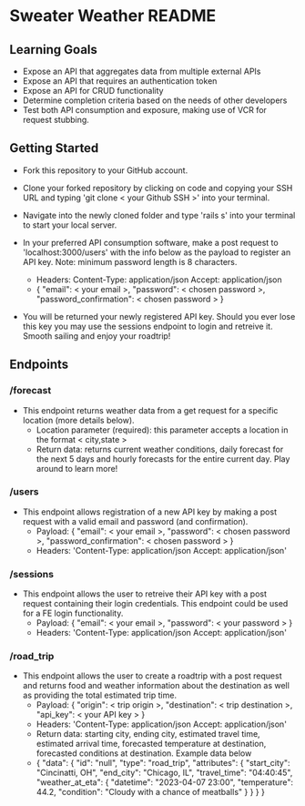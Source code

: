 # Sweater Weather README

## Learning Goals

- Expose an API that aggregates data from multiple external APIs
- Expose an API that requires an authentication token
- Expose an API for CRUD functionality
- Determine completion criteria based on the needs of other developers
- Test both API consumption and exposure, making use of VCR for request stubbing.

## Getting Started

- Fork this repository to your GitHub account.
- Clone your forked repository by clicking on code and copying your SSH URL and typing 'git clone < your Github SSH >' into your terminal.
- Navigate into the newly cloned folder and type 'rails s' into your terminal to start your local server.
- In your preferred API consumption software, make a post request to 'localhost:3000/users' with the info below as the payload to register an API key. Note: minimum password length is 8 characters.
  
  - Headers: Content-Type: application/json Accept: application/json
  - {
      "email": < your email >,
      "password": < chosen password >,
      "password_confirmation": < chosen password >
    }

- You will be returned your newly registered API key. Should you ever lose this key you may use the sessions endpoint to login and retreive it. Smooth sailing and enjoy your roadtrip!

## Endpoints

### /forecast

- This endpoint returns weather data from a get request for a specific location (more details below).
  - Location parameter (required): this parameter accepts a location in the format < city,state >
  - Return data: returns current weather conditions, daily forecast for the next 5 days and hourly forecasts for the entire current day. Play around to learn more!

### /users

- This endpoint allows registration of a new API key by making a post request with a valid email and password (and confirmation).
  - Payload: 
    {
      "email": < your email >,
      "password": < chosen password >,
      "password_confirmation": < chosen password >
    }
  - Headers: 'Content-Type: application/json Accept: application/json'

### /sessions

- This endpoint allows the user to retreive their API key with a post request containing their login credentials. This endpoint could be used for a FE login functionality.
  - Payload: 
    {
      "email": < your email >,
      "password": < your password >
    }
  - Headers: 'Content-Type: application/json Accept: application/json'

### /road_trip

- This endpoint allows the user to create a roadtrip with a post request and returns food and weather information about the destination as well as providing the total estimated trip time. 
  - Payload: 
    {
      "origin": < trip origin >,
      "destination": < trip destination >,
      "api_key": < your API key >
    }
  - Headers: 'Content-Type: application/json Accept: application/json'
  - Return data: starting city, ending city, estimated travel time, estimated arrival time, forecasted temperature at destination, forecasted conditions at destination. Example data below
  - {
    "data": {
        "id": "null",
        "type": "road_trip",
        "attributes": {
            "start_city": "Cincinatti, OH",
            "end_city": "Chicago, IL",
            "travel_time": "04:40:45",
            "weather_at_eta": {
                "datetime": "2023-04-07 23:00",
                "temperature": 44.2,
                "condition": "Cloudy with a chance of meatballs"
            }
        }
    }
}
